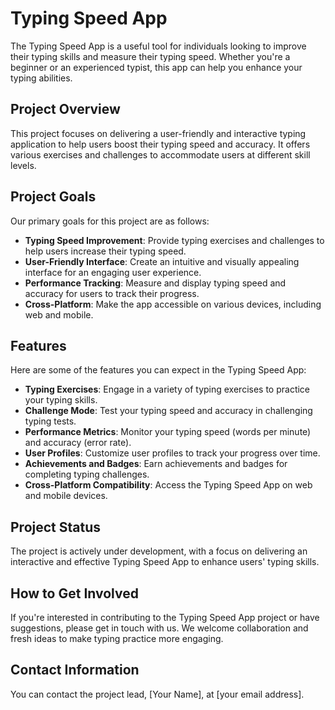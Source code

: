 # Typing Speed App

The Typing Speed App is a useful tool for individuals looking to improve their typing skills and measure their typing speed. Whether you're a beginner or an experienced typist, this app can help you enhance your typing abilities.

## Project Overview

This project focuses on delivering a user-friendly and interactive typing application to help users boost their typing speed and accuracy. It offers various exercises and challenges to accommodate users at different skill levels.

## Project Goals

Our primary goals for this project are as follows:

- **Typing Speed Improvement**: Provide typing exercises and challenges to help users increase their typing speed.
- **User-Friendly Interface**: Create an intuitive and visually appealing interface for an engaging user experience.
- **Performance Tracking**: Measure and display typing speed and accuracy for users to track their progress.
- **Cross-Platform**: Make the app accessible on various devices, including web and mobile.

## Features

Here are some of the features you can expect in the Typing Speed App:

- **Typing Exercises**: Engage in a variety of typing exercises to practice your typing skills.
- **Challenge Mode**: Test your typing speed and accuracy in challenging typing tests.
- **Performance Metrics**: Monitor your typing speed (words per minute) and accuracy (error rate).
- **User Profiles**: Customize user profiles to track your progress over time.
- **Achievements and Badges**: Earn achievements and badges for completing typing challenges.
- **Cross-Platform Compatibility**: Access the Typing Speed App on web and mobile devices.

## Project Status

The project is actively under development, with a focus on delivering an interactive and effective Typing Speed App to enhance users' typing skills.

## How to Get Involved

If you're interested in contributing to the Typing Speed App project or have suggestions, please get in touch with us. We welcome collaboration and fresh ideas to make typing practice more engaging.

## Contact Information

You can contact the project lead, [Your Name], at [your email address].
